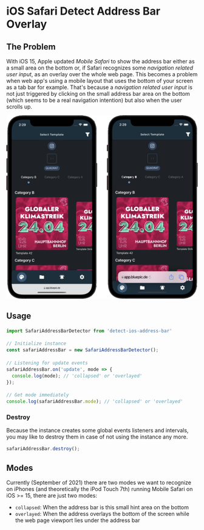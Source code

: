 # iOS Safari Detect Address Bar Overlay

## The Problem

With iOS 15, Apple updated *Mobile Safari* to show the address bar either as a small area on the bottom or, if Safari recognizes some *navigation related user input*, as an overlay over the whole web page. This becomes a problem when web app's using a mobile layout that uses the bottom of your screen as a tab bar for example. That's because a *navigation related user input* is not just triggered by clicking on the small address bar area on the bottom (which seems to be a real navigation intention) but also when the user scrolls up.

![Problem Demo](https://github.com/MauriceConrad/detect-ios-address-bar/blob/master/repo_ressources/screenshots_3.png?raw=true)

## Usage

```javascript
import SafariAddressBarDetector from 'detect-ios-address-bar'

// Initialize instance
const safariAddressBar = new SafariAddressBarDetector();

// Listening for update events
safariAddressBar.on('update', mode => {
  console.log(mode); // 'collapsed' or 'overlayed'
});

// Get mode immediately
console.log(safariAddressBar.mode); // 'collapsed' or 'overlayed'

```

### Destroy

Because the instance creates some global events listeners and intervals, you may like to destroy them in case of not using the instance any more.

```javascript
safariAddressBar.destroy();
```

## Modes

Currently (September of 2021) there are two modes we want to recognize on iPhones (and theoretically the iPod Touch 7th) running Mobile Safari on iOS >= 15, there are just two modes:

- `collapsed`: When the address bar is this small hint area on the bottom
- `overlayed`: When the address overlays the bottom of the screen while the web page viewport lies under the address bar
